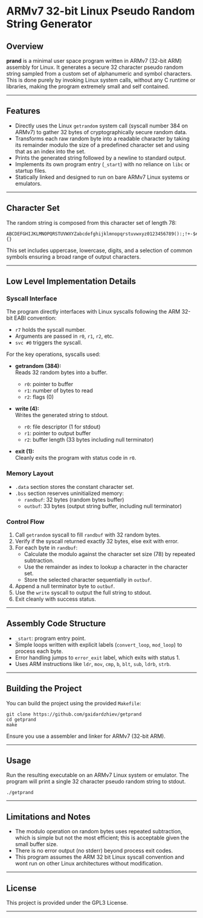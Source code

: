 # ARMv7 32-bit Linux Pseudo Random String Generator

## Overview

**prand** is a minimal user space program written in ARMv7 (32-bit ARM) assembly for Linux. It generates a secure 32 character pseudo random string sampled from a custom set of alphanumeric and symbol characters. This is done purely by invoking Linux system calls, without any C runtime or libraries, making the program extremely small and self contained.

---

## Features

- Directly uses the Linux `getrandom` system call (syscall number 384 on ARMv7) to gather 32 bytes of cryptographically secure random data.
- Transforms each raw random byte into a readable character by taking its remainder modulo the size of a predefined character set and using that as an index into the set.
- Prints the generated string followed by a newline to standard output.
- Implements its own program entry (`_start`) with no reliance on `libc` or startup files.
- Statically linked and designed to run on bare ARMv7 Linux systems or emulators.

---

## Character Set

The random string is composed from this character set of length 78:

```
ABCDEFGHIJKLMNOPQRSTUVWXYZabcdefghijklmnopqrstuvwxyz0123456789():;!+-$#@/*={}
```


This set includes uppercase, lowercase, digits, and a selection of common symbols ensuring a broad range of output characters.

---

## Low Level Implementation Details

### Syscall Interface

The program directly interfaces with Linux syscalls following the ARM 32-bit EABI convention:

- `r7` holds the syscall number.
- Arguments are passed in `r0`, `r1`, `r2`, etc.
- `svc #0` triggers the syscall.

For the key operations, syscalls used:

- **getrandom (384):**  
  Reads 32 random bytes into a buffer.  
  - `r0`: pointer to buffer  
  - `r1`: number of bytes to read  
  - `r2`: flags (0)  

- **write (4):**  
  Writes the generated string to stdout.  
  - `r0`: file descriptor (1 for stdout)  
  - `r1`: pointer to output buffer  
  - `r2`: buffer length (33 bytes including null terminator)  

- **exit (1):**  
  Cleanly exits the program with status code in `r0`.

### Memory Layout

- `.data` section stores the constant character set.
- `.bss` section reserves uninitialized memory:
  - `randbuf`: 32 bytes (random bytes buffer)
  - `outbuf`: 33 bytes (output string buffer, including null terminator)

### Control Flow

1. Call `getrandom` syscall to fill `randbuf` with 32 random bytes.
2. Verify if the syscall returned exactly 32 bytes, else exit with error.
3. For each byte in `randbuf`:
   - Calculate the modulo against the character set size (78) by repeated subtraction.
   - Use the remainder as index to lookup a character in the character set.
   - Store the selected character sequentially in `outbuf`.
4. Append a null terminator byte to `outbuf`.
5. Use the `write` syscall to output the full string to stdout.
6. Exit cleanly with success status.

---

## Assembly Code Structure

- `_start`: program entry point.
- Simple loops written with explicit labels (`convert_loop`, `mod_loop`) to process each byte.
- Error handling jumps to `error_exit` label, which exits with status 1.
- Uses ARM instructions like `ldr`, `mov`, `cmp`, `b`, `blt`, `sub`, `ldrb`, `strb`.

---

## Building the Project

You can build the project using the provided `Makefile`:

```
git clone https://github.com/gaidardzhiev/getprand
cd getprand
make
```

Ensure you use a assembler and linker for ARMv7 (32-bit ARM).

---

## Usage

Run the resulting executable on an ARMv7 Linux system or emulator. The program will print a single 32 character pseudo random string to stdout.

```
./getprand
```


---

## Limitations and Notes

- The modulo operation on random bytes uses repeated subtraction, which is simple but not the most efficient; this is acceptable given the small buffer size.
- There is no error output (no stderr) beyond process exit codes.
- This program assumes the ARM 32 bit Linux syscall convention and wont run on other Linux architectures without modification.

---

## License

This project is provided under the GPL3 License.

---

